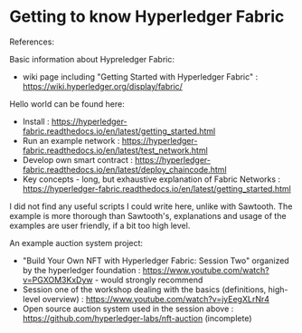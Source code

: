 # Getting to know Hyperledger Fabric

References:

Basic information about Hypreledger Fabric:

* wiki page including "Getting Started with Hyperledger Fabric" : <https://wiki.hyperledger.org/display/fabric/>

Hello world can be found here:

* Install : <https://hyperledger-fabric.readthedocs.io/en/latest/getting_started.html>
* Run an example network : <https://hyperledger-fabric.readthedocs.io/en/latest/test_network.html>
* Develop own smart contract : <https://hyperledger-fabric.readthedocs.io/en/latest/deploy_chaincode.html>
* Key concepts - long, but exhaustive explanation of Fabric Networks : <https://hyperledger-fabric.readthedocs.io/en/latest/getting_started.html>

I did not find any useful scripts I could write here, unlike with Sawtooth. The example is more thorough than Sawtooth's, explanations and usage of the examples are user friendly, if a bit too high level.

An example auction system project:

* "Build Your Own NFT with Hyperledger Fabric: Session Two" organized by the hyperledger foundation : <https://www.youtube.com/watch?v=PGXOM3KxDyw> - would strongly recommend
* Session one of the workshop dealing with the basics (definitions, high-level overview) : <https://www.youtube.com/watch?v=jyEegXLrNr4>
* Open source auction system used in the session above : <https://github.com/hyperledger-labs/nft-auction> (incomplete)
